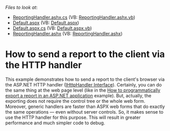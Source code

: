 <!-- default file list -->
*Files to look at*:

* [ReportingHandler.ashx.cs](./CS/WebSite/App_Code/ReportingHandler.ashx.cs) (VB: [ReportingHandler.ashx.vb](./VB/WebSite/App_Code/ReportingHandler.ashx.vb))
* [Default.aspx](./CS/WebSite/Default.aspx) (VB: [Default.aspx](./VB/WebSite/Default.aspx))
* [Default.aspx.cs](./CS/WebSite/Default.aspx.cs) (VB: [Default.aspx.vb](./VB/WebSite/Default.aspx.vb))
* [ReportingHandler.ashx](./CS/WebSite/ReportingHandler.ashx) (VB: [ReportingHandler.ashx](./VB/WebSite/ReportingHandler.ashx))
<!-- default file list end -->
# How to send a report to the client via the HTTP handler


<p>This example demonstrates how to send a report to the client's browser via the ASP.NET HTTP handler (<a href="http://msdn.microsoft.com/en-us/library/system.web.ihttphandler.aspx">IHttpHandler Interface</a>). Certainly, you can do the same thing at the web page level (like in the <a href="https://www.devexpress.com/Support/Center/p/E1281">How to programmatically export a report in an ASP.NET application</a> example). But, actually, the exporting does not require the control tree or the whole web form. Moreover, generic handlers are faster than ASPX web forms that do exactly the same operations — even without server controls. So, it makes sense to use the HTTP handler for this purpose. This will result in greater performance and much simpler code to debug.</p>

<br/>


